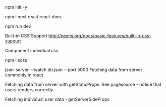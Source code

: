 npm init -y

npm i next react react-dom

npm run dev

Built-in CSS Support
http://nextjs.org/docs/basic-features/built-in-css-suppurt

Component individual css

npm i scss

json-server --watch db.json --port 5000
Fetching data from server commonly in react

Fetching data from server with getStaticProps. 
See pagesource - notice that users renders correctly

Fetching individual user data - getServerSideProps